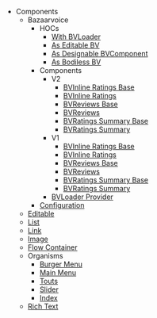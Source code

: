 * Components
  * Bazaarvoice
    * HOCs
      * [With BVLoader](/Components/Bazaarvoice/HOCs/withBVLoader)
      * [As Editable BV](/Components/Bazaarvoice/HOCs/asEditableBV)
      * [As Designable BVComponent](/Components/Bazaarvoice/HOCs/asDesignableBVComponent)
      * [As Bodiless BV](/Components/Bazaarvoice/HOCs/asBodilessBV)
    * Components
      * V2
        * [BVInline Ratings Base](/Components/Bazaarvoice/Components/v2/BVInlineRatingsBase)
        * [BVInline Ratings](/Components/Bazaarvoice/Components/v2/BVInlineRatings)
        * [BVReviews Base](/Components/Bazaarvoice/Components/v2/BVReviewsBase)
        * [BVReviews](/Components/Bazaarvoice/Components/v2/BVReviews)
        * [BVRatings Summary Base](/Components/Bazaarvoice/Components/v2/BVRatingsSummaryBase)
        * [BVRatings Summary](/Components/Bazaarvoice/Components/v2/BVRatingsSummary)
      * V1
        * [BVInline Ratings Base](/Components/Bazaarvoice/Components/v1/BVInlineRatingsBase)
        * [BVInline Ratings](/Components/Bazaarvoice/Components/v1/BVInlineRatings)
        * [BVReviews Base](/Components/Bazaarvoice/Components/v1/BVReviewsBase)
        * [BVReviews](/Components/Bazaarvoice/Components/v1/BVReviews)
        * [BVRatings Summary Base](/Components/Bazaarvoice/Components/v1/BVRatingsSummaryBase)
        * [BVRatings Summary](/Components/Bazaarvoice/Components/v1/BVRatingsSummary)
      * [BVLoader Provider](/Components/Bazaarvoice/Components/BVLoaderProvider)
    * [Configuration](/Components/Bazaarvoice/Configuration)
  * [Editable](/Components/Editable)
  * [List](/Components/List)
  * [Link](/Components/Link)
  * [Image](/Components/Image)
  * [Flow Container](/Components/FlowContainer)
  * Organisms
    * [Burger Menu](/Components/Organisms/BurgerMenu)
    * [Main Menu](/Components/Organisms/MainMenu)
    * [Touts](/Components/Organisms/touts)
    * [Slider](/Components/Organisms/slider)
    * [Index](/Components/Organisms/index)
  * [Rich Text](/Components/RichText)

